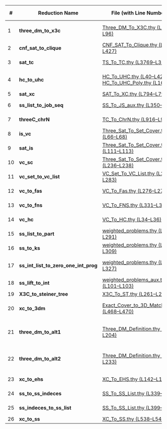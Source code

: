 | **#** | **Reduction Name**          | **File** (with Line Numbers)                                                                                                       | **Source Problem**         | **Goal Problem**              | **Poly**                                                                                                                |
|-------|-----------------------------|-----------------------------------------------------------------------------------------------------------------------------------|----------------------------|-------------------------------|------------------------------------------------------------------------------------------------------------------------|
| 1     | **three_dm_to_x3c**         | [Three_DM_To_X3C.thy (L94–L96)](https://github.com/alasleimi/poly-reductions/blob/master/Karp21/3DM_To_X3C/Three_DM_To_X3C.thy#L94-L96) | Three-Dimensional Matching | Exact Cover                  | [Three_DM_To_X3C_Poly.thy (L71)](https://github.com/alasleimi/poly-reductions/blob/master/Karp21/3DM_To_X3C/Three_DM_To_X3C_Poly.thy#L71)  |
| 2     | **cnf_sat_to_clique**       | [CNF_SAT_To_Clique.thy (L425–L427)](https://github.com/alasleimi/poly-reductions/blob/master/Karp21/CNF_SAT_To_Clique/CNF_SAT_To_Clique.thy#L425-L427) | CNF-SAT                    | Clique                       | [CSTC_Poly.thy (L222)](https://github.com/alasleimi/poly-reductions/blob/master/Karp21/CNF_SAT_To_Clique/CSTC_Poly.thy#L222)               |
| 3     | **sat_tc**                  | [TS_To_TC.thy (L3769–L3771)](https://github.com/alasleimi/poly-reductions/blob/master/Karp21/CNF_SAT_To_TC/TS_To_TC.thy#L3769-L3771) | CNF-SAT                    | 3-Colorability               | [TST3C_Poly.thy (L547)](https://github.com/alasleimi/poly-reductions/blob/master/Karp21/CNF_SAT_To_TC/TST3C_Poly.thy#L547)                |
| 4     | **hc_to_uhc**               | [HC_To_UHC.thy (L40–L42)](https://github.com/alasleimi/poly-reductions/blob/master/Karp21/HC_To_UHC/HC_To_UHC.thy#L40-L42) <br> [HC_To_UHC_Poly.thy (L165)](https://github.com/alasleimi/poly-reductions/blob/master/Karp21/HC_To_UHC/HC_To_UHC_Poly.thy#L165) | Hamiltonian Cycle          | Undirected Hamiltonian Cycle | [HC_To_UHC_Poly.thy (L155)](https://github.com/alasleimi/poly-reductions/blob/master/Karp21/HC_To_UHC/HC_To_UHC_Poly.thy#L155)            |
| 5     | **sat_xc**                  | [SAT_To_XC.thy (L794–L796)](https://github.com/alasleimi/poly-reductions/blob/master/Karp21/SAT_To_XC/SAT_To_XC.thy#L794-L796) | CNF-SAT                    | Exact Cover                  | [SAT_To_XC_poly.thy (L306)](https://github.com/alasleimi/poly-reductions/blob/master/Karp21/SAT_To_XC/SAT_To_XC_poly.thy#L306)            |
| 6     | **ss_list_to_job_seq**      | [SS_To_JS_aux.thy (L350–L352)](https://github.com/alasleimi/poly-reductions/blob/master/Karp21/SS_To_JS/SS_To_JS_aux.thy#L350-L352) | Subset Sum (List)          | Job Sequencing               | [SS_List_To_Job_Seq_Poly.thy (L59)](https://github.com/alasleimi/poly-reductions/blob/master/Karp21/SS_To_JS/SS_List_To_Job_Seq_Poly.thy#L59) |
| 7     | **threeC_chrN**             | [TC_To_ChrN.thy (L916–L918)](https://github.com/alasleimi/poly-reductions/blob/master/Karp21/TC_To_ChrN/TC_To_ChrN.thy#L916-L918) | 3-Colorability             | Chromatic Number             | [TC_To_ChrN_Poly.thy (L361)](https://github.com/alasleimi/poly-reductions/blob/master/Karp21/TC_To_ChrN/TC_To_ChrN_Poly.thy#L361)        |
| 8     | **is_vc**                   | [Three_Sat_To_Set_Cover.thy (L66–L68)](https://github.com/alasleimi/poly-reductions/blob/master/Karp21/Three_Sat_To_Set_Cover.thy#L66-L68) | Independent Set            | Vertex Cover                 | [TSTSC_Poly.thy (L53)](https://github.com/alasleimi/poly-reductions/blob/master/Karp21/TSTSC_Poly.thy#L53)                                |
| 9     | **sat_is**                  | [Three_Sat_To_Set_Cover.thy (L111–L113)](https://github.com/alasleimi/poly-reductions/blob/master/Karp21/Three_Sat_To_Set_Cover.thy#L111-L113) | CNF-SAT                    | Independent Set              | [TSTSC_Poly.thy (L584)](https://github.com/alasleimi/poly-reductions/blob/master/Karp21/TSTSC_Poly.thy#L584)                              |
| 10    | **vc_sc**                   | [Three_Sat_To_Set_Cover.thy (L236–L238)](https://github.com/alasleimi/poly-reductions/blob/master/Karp21/Three_Sat_To_Set_Cover.thy#L236-L238) | Vertex Cover               | Set Cover                    | [TSTSC_Poly.thy (L442)](https://github.com/alasleimi/poly-reductions/blob/master/Karp21/TSTSC_Poly.thy#L442)                              |
| 11    | **vc_set_to_vc_list**       | [VC_Set_To_VC_List.thy (L281–L283)](https://github.com/alasleimi/poly-reductions/blob/master/Karp21/VC_Set_To_VC_List/VC_Set_To_VC_List.thy#L281-L283) | Vertex Cover (Set)         | Vertex Cover (List)          | [VCSTVCL_Poly.thy (L49)](https://github.com/alasleimi/poly-reductions/blob/master/Karp21/VC_Set_To_VC_List/VCSTVCL_Poly.thy#L49)         |
| 12    | **vc_to_fas**               | [VC_To_Fas.thy (L276–L278)](https://github.com/alasleimi/poly-reductions/blob/master/Karp21/VC_To_FAS/VC_To_Fas.thy#L276-L278) | Vertex Cover               | Feedback Arc Set             | Missing                                                                                                                 |
| 13    | **vc_to_fns**               | [VC_To_FNS.thy (L331–L333)](https://github.com/alasleimi/poly-reductions/blob/master/Karp21/VC_To_FNS/VC_To_FNS.thy#L331-L333) | Vertex Cover               | Feedback Node Set            | [VCTFNS_Poly.thy (L87)](https://github.com/alasleimi/poly-reductions/blob/master/Karp21/VC_To_FNS/VCTFNS_Poly.thy#L87)                   |
| 14    | **vc_hc**                   | [VC_To_HC.thy (L34–L36)](https://github.com/alasleimi/poly-reductions/blob/master/Karp21/VC_To_HC/VC_To_HC.thy#L34-L36) | Vertex Cover (List)        | Hamiltonian Cycle            | [VCHC_Poly.thy (L303)](https://github.com/alasleimi/poly-reductions/blob/master/Karp21/VC_To_HC/VCHC_Poly.thy#L303)                      |
| 15    | **ss_list_to_part**         | [weighted_problems.thy (L289–L291)](https://github.com/alasleimi/poly-reductions/blob/master/Karp21/weight_problems/weighted_problems.thy#L289-L291) | Subset Sum (List)          | Partition                    | [weighted_problems_poly.thy (L98)](https://github.com/alasleimi/poly-reductions/blob/master/Karp21/weight_problems/weighted_problems_poly.thy#L98) |
| 16    | **ss_to_ks**                | [weighted_problems.thy (L307–L309)](https://github.com/alasleimi/poly-reductions/blob/master/Karp21/weight_problems/weighted_problems.thy#L307-L309) | Subset Sum                 | Knapsack                     | [weighted_problems_poly.thy (L148)](https://github.com/alasleimi/poly-reductions/blob/master/Karp21/weight_problems/weighted_problems_poly.thy#L148) |
| 17    | **ss_int_list_to_zero_one_int_prog** | [weighted_problems.thy (L325–L327)](https://github.com/alasleimi/poly-reductions/blob/master/Karp21/weight_problems/weighted_problems.thy#L325-L327) | Subset Sum (Int List)      | Zero-One Integer Programming | [weighted_problems_poly.thy (L200)](https://github.com/alasleimi/poly-reductions/blob/master/Karp21/weight_problems/weighted_problems_poly.thy#L200) |
| 18    | **ss_lift_to_int**          | [weighted_problems_aux.thy (L101–L103)](https://github.com/alasleimi/poly-reductions/blob/master/Karp21/weight_problems/weighted_problems_aux.thy#L101-L103) | Subset Sum (List)          | Subset Sum (Int List)        | [weighted_problems_poly.thy (L32)](https://github.com/alasleimi/poly-reductions/blob/master/Karp21/weight_problems/weighted_problems_poly.thy#L32) |
| 19    | **X3C_to_steiner_tree**     | [X3C_To_ST.thy (L261–L263)](https://github.com/alasleimi/poly-reductions/blob/master/Karp21/X3C_To_ST/X3C_To_ST.thy#L261-L263) | Exact Cover                | Steiner Tree                 | Missing                                                                                                                 |
| 20    | **xc_to_3dm**               | [Exact_Cover_to_3D_Matching.thy (L468–L470)](https://github.com/alasleimi/poly-reductions/blob/master/Karp21/XC_To_3DM/Exact_Cover_to_3D_Matching.thy#L468-L470) | Exact Cover                | Three-Dimensional Matching   | Missing                                                                                                                 |
| 21    | **three_dm_to_alt1**        | [Three_DM_Definition.thy (L202–L204)](https://github.com/alasleimi/poly-reductions/blob/master/Karp21/XC_To_3DM/Three_DM_Definition.thy#L202-L204) | Three-Dimensional Matching | Three-Dimensional Matching (Alt1) | Missing                                                                                                                |
| 22    | **three_dm_to_alt2**        | [Three_DM_Definition.thy (L230–L233)](https://github.com/alasleimi/poly-reductions/blob/master/Karp21/XC_To_3DM/Three_DM_Definition.thy#L230-L233) | Three-Dimensional Matching | Three-Dimensional Matching (Alt2) | Missing                                                                                                                |
| 23    | **xc_to_ehs**               | [XC_To_EHS.thy (L142–L144)](https://github.com/alasleimi/poly-reductions/blob/master/Karp21/XC_To_EHS/XC_To_EHS.thy#L142-L144) | Exact Cover                | Exact Hitting Set            | [XC_To_EHS_poly.thy (L67)](https://github.com/alasleimi/poly-reductions/blob/master/Karp21/XC_To_EHS/XC_To_EHS_poly.thy#L67)             |
| 24    | **ss_to_ss_indeces**        | [SS_To_SS_List.thy (L339–L341)](https://github.com/alasleimi/poly-reductions/blob/master/Karp21/XC_To_SS/SS_To_SS_List.thy#L339-L341) | Subset Sum                 | Subset Sum (Indices)         | [SS_To_SS_List_poly.thy (L48)](https://github.com/alasleimi/poly-reductions/blob/master/Karp21/XC_To_SS/SS_To_SS_List_poly.thy#L48)       |
| 25    | **ss_indeces_to_ss_list**   | [SS_To_SS_List.thy (L399–L401)](https://github.com/alasleimi/poly-reductions/blob/master/Karp21/XC_To_SS/SS_To_SS_List.thy#L399-L401) | Subset Sum (Indices)       | Subset Sum (List)            | [SS_To_SS_List_poly.thy (L114)](https://github.com/alasleimi/poly-reductions/blob/master/Karp21/XC_To_SS/SS_To_SS_List_poly.thy#L114)     |
| 26    | **xc_to_ss**                | [XC_To_SS.thy (L538–L540)](https://github.com/alasleimi/poly-reductions/blob/master/Karp21/XC_To_SS/XC_To_SS.thy#L538-L540) | Exact Cover                | Subset Sum                   | [XC_To_SS_poly.thy (L66)](https://github.com/alasleimi/poly-reductions/blob/master/Karp21/XC_To_SS/XC_To_SS_poly.thy#L66)               |
